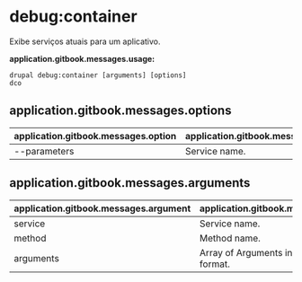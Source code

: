 # debug:container
Exibe serviços atuais para um aplicativo.

**application.gitbook.messages.usage:**
```
drupal debug:container [arguments] [options]
dco
```

## application.gitbook.messages.options
application.gitbook.messages.option | application.gitbook.messages.details
-------|-------------
--parameters | Service name.

## application.gitbook.messages.arguments
application.gitbook.messages.argument | application.gitbook.messages.details
---------|-------------
service | Service name.
method | Method name.
arguments | Array of Arguments in CSV or JSON format.
